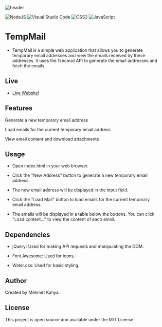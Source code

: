 
![header](https://github.com/mehmetkahya0/temp-mail/assets/84154488/9ca8ecc4-059b-429a-89d6-398a3a50cedd)

![NodeJS](https://img.shields.io/badge/node.js-6DA55F?style=for-the-badge&logo=node.js&logoColor=white)
![Visual Studio Code](https://img.shields.io/badge/Visual%20Studio%20Code-0078d7.svg?style=for-the-badge&logo=visual-studio-code&logoColor=white)
![CSS3](https://img.shields.io/badge/css3-%231572B6.svg?style=for-the-badge&logo=css3&logoColor=white)
![JavaScript](https://img.shields.io/badge/javascript-%23323330.svg?style=for-the-badge&logo=javascript&logoColor=%23F7DF1E)


# TempMail
- TempMail is a simple web application that allows you to generate temporary email addresses and view the emails received by these addresses. It uses the 1secmail API to generate the email addresses and fetch the emails.

## Live
- [Live Website!](mehmetkahya0.github.io/temp-mail/)
## Features
Generate a new temporary email address

Load emails for the current temporary email address

View email content and download attachments

## Usage
- Open index.html in your web browser.

- Click the "New Address" button to generate a new temporary email address.

- The new email address will be displayed in the input field.

- Click the "Load Mail" button to load emails for the current temporary email address.

- The emails will be displayed in a table below the buttons. You can click "Load content..." to view the content of each email.

## Dependencies
- jQuery: Used for making API requests and manipulating the DOM.

- Font Awesome: Used for icons.

- Water.css: Used for basic styling.
## Author
Created by Mehmet Kahya.

## License
This project is open source and available under the MIT License.
